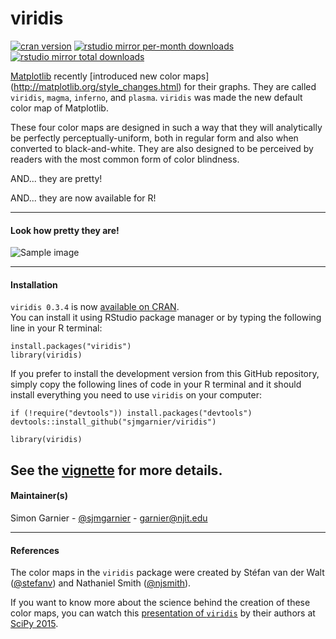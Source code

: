 # viridis

[![cran version](http://www.r-pkg.org/badges/version/viridis)](http://cran.rstudio.com/web/packages/viridis)
[![rstudio mirror per-month downloads](http://cranlogs.r-pkg.org/badges/viridis)](https://github.com/metacran/cranlogs.app)
[![rstudio mirror total downloads](http://cranlogs.r-pkg.org/badges/grand-total/viridis?color=yellowgreen)](https://github.com/metacran/cranlogs.app)


[Matplotlib](http://matplotlib.org/) recently [introduced new color maps]
(http://matplotlib.org/style_changes.html) for their graphs. They are called
`viridis`, `magma`, `inferno`, and `plasma`. `viridis` was made the new default 
color map of Matplotlib. 

These four color maps are designed in such a way that they will analytically be 
perfectly perceptually-uniform, both in regular form and also when converted to 
black-and-white. They are also designed to be perceived by readers with the most 
common form of color blindness. 

AND... they are pretty!

AND... they are now available for R! 

---

#### Look how pretty they are! 

![Sample image](https://raw.githubusercontent.com/sjmgarnier/viridis/master/img/sample2.png)

---

#### Installation

`viridis 0.3.4` is now [available on CRAN](https://cran.r-project.org/package=viridis).  
You can install it using RStudio package manager or by typing the following line
in your R terminal:

```{r}
install.packages("viridis")
library(viridis)
```

If you prefer to install the development version from this GitHub repository,
simply copy the following lines of code in your R terminal and it should install 
everything you need to use `viridis` on your computer: 

```{r}
if (!require("devtools")) install.packages("devtools")
devtools::install_github("sjmgarnier/viridis")

library(viridis)
```

See the [vignette](https://cran.r-project.org/web/packages/viridis/vignettes/intro-to-viridis.html) for more details.
---

#### Maintainer(s)

Simon Garnier - [@sjmgarnier](https://twitter.com/sjmgarnier) - <garnier@njit.edu>

---

#### References

The color maps in the `viridis` package were created by Stéfan van der Walt ([@stefanv](https://github.com/stefanv))
and Nathaniel Smith ([@njsmith](https://github.com/njsmith)). 

If you want to know more about the science behind the creation of these color maps, 
you can watch this [presentation of `viridis`](https://youtu.be/xAoljeRJ3lU) by 
their authors at [SciPy 2015](http://scipy2015.scipy.org/). 




